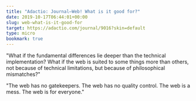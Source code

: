 ```yaml
---
title: "Adactio: Journal—Web! What is it good for?"
date: 2019-10-17T06:44:01+00:00
slug: web-what-is-it-good-for
target: https://adactio.com/journal/9016?skin=default
type: micro
bookmark: true
---
```

"What if the fundamental differences lie deeper than the technical implementation? What if the web is suited to some things more than others, not because of technical limitations, but because of philosophical mismatches?"

"The web has no gatekeepers. The web has no quality control. The web is a mess. The web is for everyone."
